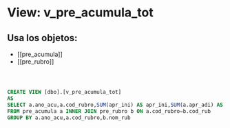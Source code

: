 # View: v_pre_acumula_tot

## Usa los objetos:
- [[pre_acumula]]
- [[pre_rubro]]

```sql



CREATE VIEW [dbo].[v_pre_acumula_tot]
AS
SELECT a.ano_acu,a.cod_rubro,SUM(apr_ini) AS apr_ini,SUM(a.apr_adi) AS apr_adi,SUM(a.apr_red) AS apr_red,SUM(a.apr_fin) AS apr_fin,b.nom_rub
FROM pre_acumula a INNER JOIN pre_rubro b ON a.cod_rubro=b.cod_rub
GROUP BY a.ano_acu,a.cod_rubro,b.nom_rub




```
